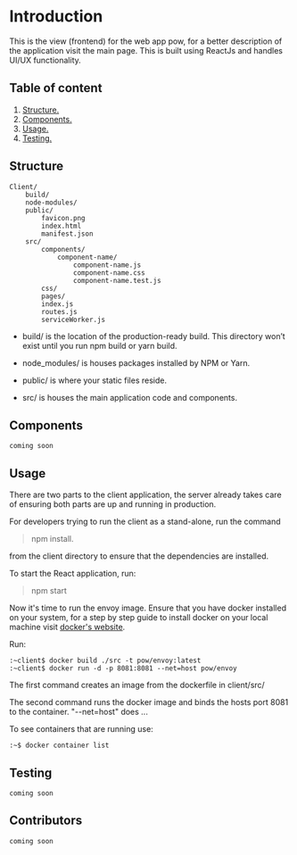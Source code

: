 # Introduction

This is the view (frontend) for the web app pow, for a better description of the application visit the main page. This is built using ReactJs and handles UI/UX functionality.

## Table of content

1. [Structure.](#structure)
2. [Components.](#components)
3. [Usage.](#usage)
4. [Testing.](#testing)

## Structure

    Client/
        build/
        node-modules/ 
        public/
            favicon.png
            index.html
            manifest.json
        src/
            components/
                component-name/
                    component-name.js
                    component-name.css
                    component-name.test.js
            css/
            pages/
            index.js
            routes.js
            serviceWorker.js

- build/ is the location of the production-ready build. This directory won’t exist until you run npm build or yarn build.

- node_modules/ is houses packages installed by NPM or Yarn.

- public/ is where your static files reside.

- src/ is houses the main application code and components.

## Components

    coming soon

## Usage

There are two parts to the client application, the server already takes care of ensuring both parts are up and running in production.

For developers trying to run the client as a stand-alone, run the command
> npm install.
>
from the client directory to ensure that the dependencies are installed.

To start the React application, run:
> npm start
>
Now it's time to run the envoy image. Ensure that you have docker installed on your system, for a step by step guide to install docker on your local machine visit [docker's website](https://docs.docker.com/install/).

Run:

    :~client$ docker build ./src -t pow/envoy:latest
    :~client$ docker run -d -p 8081:8081 --net=host pow/envoy

The first command creates an image from the dockerfile in client/src/

The second command runs the docker image and binds the hosts port 8081 to the container. "--net=host" does ...

To see containers that are running use:

    :~$ docker container list

## Testing

    coming soon

## Contributors

    coming soon
